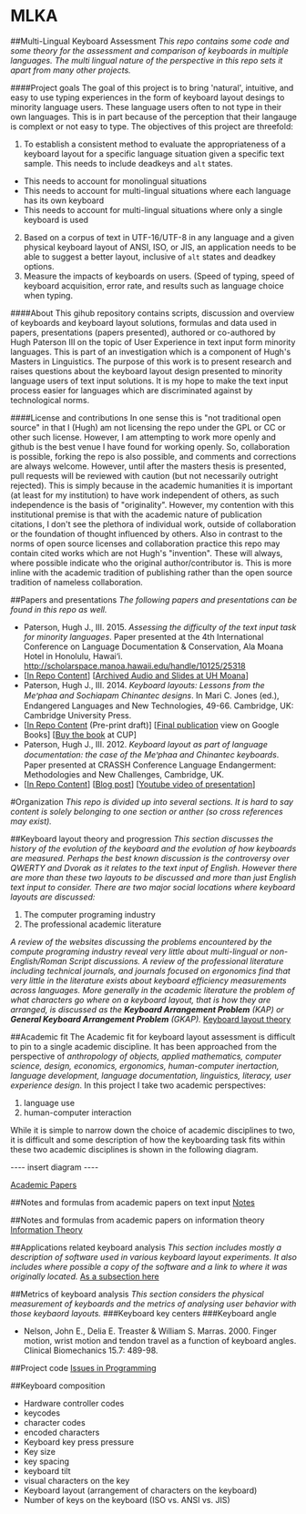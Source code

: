 # MLKA
##Multi-Lingual Keyboard Assessment
_This repo contains some code and some theory for the assessment and comparison of keyboards in multiple languages. The multi lingual nature of the perspective in this repo sets it apart from many other projects._

####Project goals
The goal of this project is to bring 'natural', intuitive, and easy to use typing experiences in the form of keyboard layout desings to minority language users. These language users often to not type in their own languages. This is in part because of the perception that their langauge is complext or not easy to type.
The objectives of this project are threefold:

1. To establish a consistent method to evaluate the appropriateness of a keyboard layout for a specific language situation given a specific text sample. This needs to include deadkeys and `alt` states.
 * This needs to account for monolingual situations
 * This needs to account for multi-lingual situations where each language has its own keyboard
 * This needs to account for multi-lingual situations where only a single keyboard is used
2. Based on a corpus of text in UTF-16/UTF-8 in any language and a given physical keyboard layout of ANSI, ISO, or JIS, an application needs to be able to suggest a better layout, inclusive of `alt` states and deadkey options.
3. Measure the impacts of keyboards on users. (Speed of typing, speed of keyboard acquisition, error rate, and results such as language choice when typing.

####About
This gihub repository contains scripts, discussion and overview of keyboards and keyboard layout solutions, formulas and data used in papers, presentations (papers presented), authored or co-authored by Hugh Paterson III on the topic of User Experience in text input form minority languages. This is part of an investigation which is a component of Hugh's Masters in Linguistics.
The purpose of this work is to present research and raises questions about the keyboard layout design presented to minority language users of text input solutions. It is my hope to make the text input process easier for languages which are discriminated against by technological norms.

####License and contributions
In one sense this is "not traditional open source" in that I (Hugh) am not licensing the repo under the GPL or CC or other such license. However, I am attempting to work more openly and github is the best venue I have found for working openly. So, collaboration is possible, forking the repo is also possible, and comments and corrections are always welcome. However, until after the masters thesis is presented, pull requests will be reviewed with caution (but not necessarily outright rejected). This is simply because in the academic humanities it is important (at least for my institution) to have work independent of others, as such independence is the basis of "originality". However, my contention with this institutional premise is that with the academic nature of publication citations, I don't see the plethora of individual work, outside of collaboration or the foundation of thought influenced by others.
Also in contrast to the norms of open source licenses and collaboration practice this repo may contain cited works which are not Hugh's "invention". These will always, where possible indicate who the original author/contributor is. This is more inline with the academic tradition of publishing rather than the open source tradition of nameless collaboration.

##Papers and presentations
_The following papers and presentations can be found in this repo as well._
* Paterson, Hugh J., III. 2015. _Assessing the difficulty of the text input task for minority languages_. Paper presented at the 4th International Conference on Language Documentation & Conservation, Ala Moana Hotel in Honolulu, Hawai‘i. http://scholarspace.manoa.hawaii.edu/handle/10125/25318
 * [[In Repo Content](2015%20-%20ICLDC%20-%20Assessing%20the%20difficulty%20Presentation)] [[Archived Audio and Slides at UH Moana](http://scholarspace.manoa.hawaii.edu/handle/10125/25318)]
* Paterson, Hugh J., III. 2014. _Keyboard layouts: Lessons from the Meꞌphaa and Sochiapam Chinantec designs_. In Mari C. Jones (ed.), Endangered Languages and New Technologies, 49-66. Cambridge, UK: Cambridge University Press.
 * [[In Repo Content](2014%20-%20Publication%20%20-%20Submission%20(Not%20final%20publication%20version)/Second%20(shorter)%20Paper/Final%20submission) (Pre-print draft)] [[Final publication](https://books.google.com/books?id=HpBEBQAAQBAJ&pg=PA49&dq=hugh+Paterson+III&hl=en&sa=X&ei=hDgOVbWpD8r9yQS9g4KYAg&ved=0CCQQ6AEwAQ#v=onepage&q=hugh%20Paterson%20III&f=false) view on Google Books] [[Buy the book](http://www.cambridge.org/US/academic/subjects/languages-linguistics/sociolinguistics/endangered-languages-and-new-technologies) at CUP]
* Paterson, Hugh J., III. 2012. _Keyboard layout as part of language documentation: the case of the Meꞌphaa and Chinantec keyboards_. Paper presented at CRASSH Conference Language Endangerment: Methodologies and New Challenges, Cambridge, UK.
 * [[In Repo Content](/2012%20-%20Paper%20presented%20at%20CRASSH)] [[Blog post](http://hugh.thejourneyler.org/2012/keyboard-design-for-minority-languages/)] [[Youtube video of presentation](http://youtu.be/_Z5n77NPZC0)]

#Organization
_This repo is divided up into several sections. It is hard to say content is solely belonging to one section or anther (so cross references may exist)._

##Keyboard layout theory and progression
_This section discusses the history of the evolution of the keyboard and the evolution of how keyboards are measured. Perhaps the best known discussion is the controversy over QWERTY and Dvorak as it relates to the text input of English. However there are more than these two layouts to be discussed and more than just English text input to consider._
_There are two major social locations where keyboard layouts are discussed:_
  1. The computer programing industry
  2. The professional academic literature

_A review of the websites discussing the problems encountered by the compute programing industry reveal very little about multi-lingual or non-English/Roman Script discussions. A review of the professional literature including technical journals, and journals focused on ergonomics find that very little in the literature exists about keyboard efficiency measurements across languages. More generally in the academic literature the problem of what characters go where on a keyboard layout, that is how they are arranged, is discussed as the **Keyboard Arrangement Problem** (KAP) or **General Keyboard Arrangement Problem** (GKAP)._
[Keyboard layout theory](/KeyboardLayoutTheory.md)

##Academic fit
The Academic fit for keyboard layout assessment is difficult to pin to a single academic discipline. It has been approached from the perspective of _anthropology of objects, applied mathematics, computer science, design, economics, ergonomics, human-computer inertaction, language development, language documentation, linguistics, literacy, user experience design_. In this project I take two academic perspectives: 
 1. language use
 2. human-computer interaction

While it is simple to narrow down the choice of academic disciplines to two, it is difficult and some description of how the keyboarding task fits within these two academic disciplines is shown in the following diagram.

---- insert diagram ----

[Academic Papers](/AcademicPapersToCheckOut.md)

##Notes and formulas from academic papers on text input
[Notes](/notes.md)

##Notes and formulas from academic papers on information theory
[Information Theory](/InformationTheory.md)

##Applications related keyboard analysis
_This section includes mostly a description of software used in various keyboard layout experiments. It also includes where possible a copy of the software and a link to where it was originally located._
[As a subsection here](/ReferencesAndLinks.md)

##Metrics of keyboard analysis
_This section considers the physical measurement of keyboards and the metrics of analysing user behavior with those keybaord layouts._
###Keyboard key centers
###Keyboard angle
* Nelson, John E., Delia E. Treaster & William S. Marras. 2000. Finger motion, wrist motion and tendon travel as a function of keyboard angles. Clinical Biomechanics 15.7: 489-98.

##Project code
[Issues in Programming](/PythonHelps.md)

##Keyboard composition
* Hardware controller codes
* keycodes
* character codes
* encoded characters
* Keyboard key press pressure
* Key size
* key spacing
* keyboard tilt
* visual characters on the key
* Keyboard layout (arrangement of characters on the keyboard)
* Number of keys on the keyboard (ISO vs. ANSI vs. JIS)
